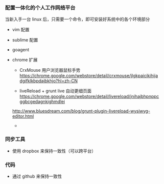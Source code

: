 ### 配置一体化的个人工作网络平台  
  当新入手一台 linux 后，只需要一个命令，即可安装好系统中的各个环境部分

- vim 配置
- sublime 配置
- goagent

- chrome 扩展
  - CrxMouse  用户浏览器鼠标手势
  https://chrome.google.com/webstore/detail/crxmouse/jlgkpaicikihijadgifklkbpdajbkhjo?hl=zh-CN
  

  - liveReload + grunt live 自动更细页面
  https://chrome.google.com/webstore/detail/livereload/jnihajbhpnppcggbcgedagnkighmdlei

  http://www.bluesdream.com/blog/grunt-plugin-livereload-wysiwyg-editor.html

  - 


### 同步工具
  - 使用 dropbox 来保持一致性（可以跨平台）

### 代码
  - 通过 github 来保持一致性